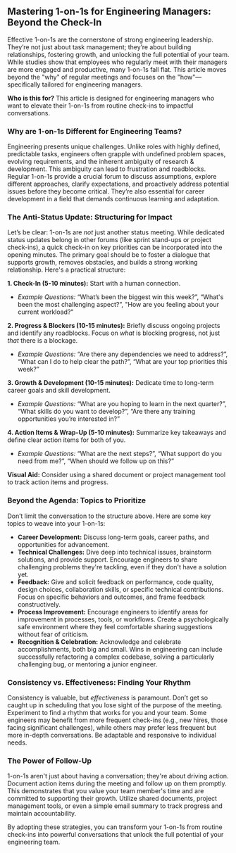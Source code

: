 ## Mastering 1-on-1s for Engineering Managers: Beyond the Check-In

Effective 1-on-1s are the cornerstone of strong engineering leadership. They’re not just about task management; they’re about building relationships, fostering growth, and unlocking the full potential of your team. While studies show that employees who regularly meet with their managers are more engaged and productive, many 1-on-1s fall flat. This article moves beyond the "why" of regular meetings and focuses on the "how"—specifically tailored for engineering managers.

**Who is this for?** This article is designed for engineering managers who want to elevate their 1-on-1s from routine check-ins to impactful conversations.

### Why are 1-on-1s Different for Engineering Teams?

Engineering presents unique challenges. Unlike roles with highly defined, predictable tasks, engineers often grapple with undefined problem spaces, evolving requirements, and the inherent ambiguity of research & development. This ambiguity can lead to frustration and roadblocks. Regular 1-on-1s provide a crucial forum to discuss assumptions, explore different approaches, clarify expectations, and proactively address potential issues before they become critical. They’re also essential for career development in a field that demands continuous learning and adaptation. 

### The Anti-Status Update: Structuring for Impact

Let’s be clear: 1-on-1s are *not* just another status meeting. While dedicated status updates belong in other forums (like sprint stand-ups or project check-ins), a quick check-in on key priorities can be incorporated into the opening minutes. The primary goal should be to foster a dialogue that supports growth, removes obstacles, and builds a strong working relationship.  Here's a practical structure:

**1. Check-In (5-10 minutes):** Start with a human connection. 
   * *Example Questions:* “What’s been the biggest win this week?”, “What's been the most challenging aspect?”, "How are you feeling about your current workload?"

**2. Progress & Blockers (10-15 minutes):** Briefly discuss ongoing projects and identify any roadblocks. Focus on *what* is blocking progress, not just *that* there is a blockage.
   * *Example Questions:* “Are there any dependencies we need to address?”, “What can I do to help clear the path?”, “What are your top priorities this week?”

**3. Growth & Development (10-15 minutes):** Dedicate time to long-term career goals and skill development.
   * *Example Questions:* “What are you hoping to learn in the next quarter?”, “What skills do you want to develop?”, “Are there any training opportunities you’re interested in?”

**4. Action Items & Wrap-Up (5-10 minutes):**  Summarize key takeaways and define clear action items for both of you.  
   * *Example Questions:* “What are the next steps?”, “What support do you need from me?”, “When should we follow up on this?”

**Visual Aid:** Consider using a shared document or project management tool to track action items and progress.

### Beyond the Agenda: Topics to Prioritize

Don’t limit the conversation to the structure above. Here are some key topics to weave into your 1-on-1s:

* **Career Development:** Discuss long-term goals, career paths, and opportunities for advancement.
* **Technical Challenges:** Dive deep into technical issues, brainstorm solutions, and provide support. Encourage engineers to share challenging problems they're tackling, even if they don't have a solution yet.
* **Feedback:** Give and solicit feedback on performance, code quality, design choices, collaboration skills, or specific technical contributions.  Focus on specific behaviors and outcomes, and frame feedback constructively.
* **Process Improvement:** Encourage engineers to identify areas for improvement in processes, tools, or workflows. Create a psychologically safe environment where they feel comfortable sharing suggestions without fear of criticism.
* **Recognition & Celebration:** Acknowledge and celebrate accomplishments, both big and small.  Wins in engineering can include successfully refactoring a complex codebase, solving a particularly challenging bug, or mentoring a junior engineer.

### Consistency vs. Effectiveness: Finding Your Rhythm

Consistency is valuable, but *effectiveness* is paramount. Don’t get so caught up in scheduling that you lose sight of the purpose of the meeting.  Experiment to find a rhythm that works for you and your team. Some engineers may benefit from more frequent check-ins (e.g., new hires, those facing significant challenges), while others may prefer less frequent but more in-depth conversations. Be adaptable and responsive to individual needs.

### The Power of Follow-Up

1-on-1s aren't just about having a conversation; they're about driving action. Document action items during the meeting and follow up on them promptly.  This demonstrates that you value your team member's time and are committed to supporting their growth. Utilize shared documents, project management tools, or even a simple email summary to track progress and maintain accountability.



By adopting these strategies, you can transform your 1-on-1s from routine check-ins into powerful conversations that unlock the full potential of your engineering team.